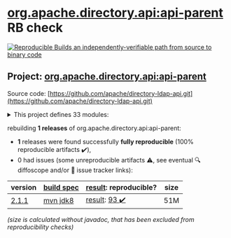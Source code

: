 [org.apache.directory.api:api-parent](https://search.maven.org/artifact/org.apache.directory.api/api-parent/) RB check
=======

[![Reproducible Builds](https://reproducible-builds.org/images/logos/rb.svg) an independently-verifiable path from source to binary code](https://reproducible-builds.org/)

## Project: [org.apache.directory.api:api-parent](https://search.maven.org/artifact/org.apache.directory.api/api-parent/)

Source code: [https://github.com/apache/directory-ldap-api.git](https://github.com/apache/directory-ldap-api.git)

<details><summary>This project defines 33 modules:</summary>

* [org.apache.directory.api:apache-ldap-api](https://search.maven.org/artifact/org.apache.directory.api/apache-ldap-api/)
* [org.apache.directory.api:api-all](https://search.maven.org/artifact/org.apache.directory.api/api-all/)
* [org.apache.directory.api:api-asn1-api](https://search.maven.org/artifact/org.apache.directory.api/api-asn1-api/)
* [org.apache.directory.api:api-asn1-ber](https://search.maven.org/artifact/org.apache.directory.api/api-asn1-ber/)
* [org.apache.directory.api:api-asn1-parent](https://search.maven.org/artifact/org.apache.directory.api/api-asn1-parent/)
* [org.apache.directory.api:api-dsml-engine](https://search.maven.org/artifact/org.apache.directory.api/api-dsml-engine/)
* [org.apache.directory.api:api-dsml-parent](https://search.maven.org/artifact/org.apache.directory.api/api-dsml-parent/)
* [org.apache.directory.api:api-dsml-parser](https://search.maven.org/artifact/org.apache.directory.api/api-dsml-parser/)
* [org.apache.directory.api:api-i18n](https://search.maven.org/artifact/org.apache.directory.api/api-i18n/)
* [org.apache.directory.api:api-integ](https://search.maven.org/artifact/org.apache.directory.api/api-integ/)
* [org.apache.directory.api:api-integ-osgi](https://search.maven.org/artifact/org.apache.directory.api/api-integ-osgi/)
* [org.apache.directory.api:api-ldap-client-all](https://search.maven.org/artifact/org.apache.directory.api/api-ldap-client-all/)
* [org.apache.directory.api:api-ldap-client-api](https://search.maven.org/artifact/org.apache.directory.api/api-ldap-client-api/)
* [org.apache.directory.api:api-ldap-client-parent](https://search.maven.org/artifact/org.apache.directory.api/api-ldap-client-parent/)
* [org.apache.directory.api:api-ldap-codec-core](https://search.maven.org/artifact/org.apache.directory.api/api-ldap-codec-core/)
* [org.apache.directory.api:api-ldap-codec-parent](https://search.maven.org/artifact/org.apache.directory.api/api-ldap-codec-parent/)
* [org.apache.directory.api:api-ldap-codec-standalone](https://search.maven.org/artifact/org.apache.directory.api/api-ldap-codec-standalone/)
* [org.apache.directory.api:api-ldap-extras-aci](https://search.maven.org/artifact/org.apache.directory.api/api-ldap-extras-aci/)
* [org.apache.directory.api:api-ldap-extras-codec](https://search.maven.org/artifact/org.apache.directory.api/api-ldap-extras-codec/)
* [org.apache.directory.api:api-ldap-extras-codec-api](https://search.maven.org/artifact/org.apache.directory.api/api-ldap-extras-codec-api/)
* [org.apache.directory.api:api-ldap-extras-parent](https://search.maven.org/artifact/org.apache.directory.api/api-ldap-extras-parent/)
* [org.apache.directory.api:api-ldap-extras-sp](https://search.maven.org/artifact/org.apache.directory.api/api-ldap-extras-sp/)
* [org.apache.directory.api:api-ldap-extras-trigger](https://search.maven.org/artifact/org.apache.directory.api/api-ldap-extras-trigger/)
* [org.apache.directory.api:api-ldap-extras-util](https://search.maven.org/artifact/org.apache.directory.api/api-ldap-extras-util/)
* [org.apache.directory.api:api-ldap-model](https://search.maven.org/artifact/org.apache.directory.api/api-ldap-model/)
* [org.apache.directory.api:api-ldap-net-mina](https://search.maven.org/artifact/org.apache.directory.api/api-ldap-net-mina/)
* [org.apache.directory.api:api-ldap-net-parent](https://search.maven.org/artifact/org.apache.directory.api/api-ldap-net-parent/)
* [org.apache.directory.api:api-ldap-parent](https://search.maven.org/artifact/org.apache.directory.api/api-ldap-parent/)
* [org.apache.directory.api:api-ldap-schema-converter](https://search.maven.org/artifact/org.apache.directory.api/api-ldap-schema-converter/)
* [org.apache.directory.api:api-ldap-schema-data](https://search.maven.org/artifact/org.apache.directory.api/api-ldap-schema-data/)
* [org.apache.directory.api:api-ldap-schema-parent](https://search.maven.org/artifact/org.apache.directory.api/api-ldap-schema-parent/)
* [org.apache.directory.api:api-parent](https://search.maven.org/artifact/org.apache.directory.api/api-parent/)
* [org.apache.directory.api:api-util](https://search.maven.org/artifact/org.apache.directory.api/api-util/)
</details>

rebuilding **1 releases** of org.apache.directory.api:api-parent:
- **1** releases were found successfully **fully reproducible** (100% reproducible artifacts :heavy_check_mark:),
- 0 had issues (some unreproducible artifacts :warning:, see eventual :mag: diffoscope and/or :memo: issue tracker links):

| version | [build spec](/BUILDSPEC.md) | [result](https://reproducible-builds.org/docs/jvm/): reproducible? | size |
| -- | --------- | ------ | -- |
| [2.1.1](https://search.maven.org/artifact/org.apache.directory.api/api-parent/2.1.1/pom) | [mvn jdk8](api-2.1.1.buildspec) | [result](api-parent-2.1.1.buildinfo): [93 :heavy_check_mark: ](api-parent-2.1.1.buildcompare) | 51M |

<i>(size is calculated without javadoc, that has been excluded from reproducibility checks)</i>
